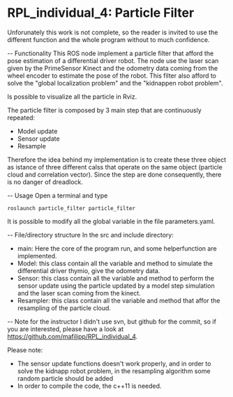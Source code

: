 RPL_individual_4: Particle Filter
================

Unforunately this work is not complete, so the reader is invited to use the different function and the whole program without to much confidence.

-- Functionality
This ROS node implement a particle filter that afford the pose estimation of a differential driver robot. The node use the laser scan given by the PrimeSensor Kinect and the odometry data coming from the wheel encoder to estimate the pose of the robot. This filter also afford to solve the "global localization problem" and the "kidnappen robot problem".

Is possible to visualize all the particle in Rviz. 

The particle filter is composed by 3 main step that are continuously repeated:
- Model update
- Sensor update
- Resample

Therefore the idea behind my implementation is to create these three object as istance of three different calss that operate on the same object (particle cloud and correlation vector). Since the step are done consequently, there is no danger of dreadlock.


-- Usage
Open a terminal and type

	roslaunch particle_filter particle_filter

It is possible to modify all the global variable in the file parameters.yaml. 


-- File/directory structure
In the src and include directory:
* main: Here the core of the program run, and some helperfunction are implemented.
* Model: this class contain all the variable and method to simulate the differential driver thymio, give the odometry data.
* Sensor: this class contain all the variable and method to perform the sensor update using the particle updated by a model step simulation and the laser scan coming from the kinect.
* Resampler: this class contain all the variable and method that affor the resampling of the particle cloud.


-- Note for the instructor
I didn't use svn, but github for the commit, so if you are interested, please have a look at https://github.com/mafilipp/RPL_individual_4.


Please note:

* The sensor update functions doesn't work properly, and in order to solve the kidnapp robot problem, in the resampling algorithm some random particle should be added
* In order to compile the code, the c++11 is needed.
